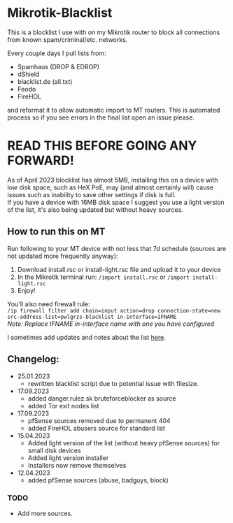 # Mikrotik-Blacklist
This is a blocklist I use with on my Mikrotik router to block all connections from known spam/criminal/etc. networks.

Every couple days I pull lists from:
- Spamhaus (DROP & EDROP)
- dShield  
- blacklist.de (all.txt)
- Feodo
- FireHOL

and reformat it to allow automatic import to MT routers. This is automated process so if you see errors in the final list open an issue please.

# READ THIS BEFORE GOING ANY FORWARD!

As of April 2023 blocklist has almost 5MB, installing this on a device with low disk space, such as HeX PoE, may (and almost certainly will) cause issues such as inability to save other settings if disk is full.  
If you have a device with 16MB disk space I suggest you use a light version of the list, it's also being updated but without heavy sources.

## How to run this on MT
Run following to your MT device with not less that 7d schedule (sources are not updated more frequently anyway):  

1. Download install.rsc or install-light.rsc file and upload it to your device
2. In the Mikrotik terminal run: `/import install.rsc` or `/import install-light.rsc`
3. Enjoy!

You'll also need firewall rule:  
`/ip firewall filter add chain=input action=drop connection-state=new src-address-list=pwlgrzs-blacklist in-interface=IFNAME`  
*Note: Replace IFNAME in-interface name with one you have configured*

I sometimes add updates and notes about the list [here](https://pawelgrzes.pl/posts/Mikrotik-Blocking-unwanted-connections-with-external-IP-list/).

## Changelog:
 - 25.01.2023
   - rewritten blacklist script due to potential issue with filesize.
 - 17.09.2023
   - added danger.rulez.sk bruteforceblocker as source
   - added Tor exit nodes list
 - 17.09.2023
   - pfSense sources removed due to permanent 404
   - added FireHOL abusers source for standard list
 - 15.04.2023
   - Added light version of the list (without heavy pfSense sources) for small disk devices
   - Added light version installer
   - Installers now remove themselves
 - 12.04.2023
   - added pfSense sources (abuse, badguys, block)

### TODO
 - Add more sources.

